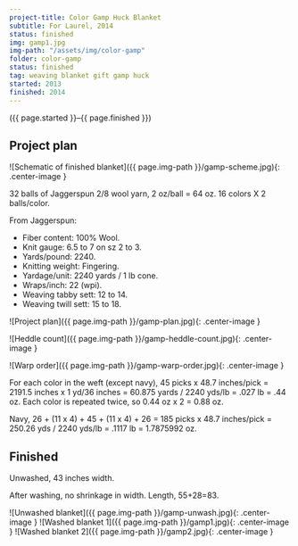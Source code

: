 ```yaml
---
project-title: Color Gamp Huck Blanket
subtitle: For Laurel, 2014
status: finished
img: gamp1.jpg
img-path: "/assets/img/color-gamp"
folder: color-gamp
status: finished
tag: weaving blanket gift gamp huck
started: 2013
finished: 2014
---
```

<p class="center">({{ page.started }}–{{ page.finished }})</p>

## Project plan
![Schematic of finished blanket]({{ page.img-path }}/gamp-scheme.jpg){: .center-image }

32 balls of Jaggerspun 2/8 wool yarn, 2 oz/ball = 64 oz.
16 colors X 2 balls/color.

From Jaggerspun:

- Fiber content: 100% Wool.
- Knit gauge: 6.5 to 7 on sz 2 to 3.
- Yards/pound: 2240.
- Knitting weight: Fingering.
- Yardage/unit: 2240 yards / 1 lb cone.
- Wraps/inch: 22 (wpi).
- Weaving tabby sett: 12 to 14.
- Weaving twill sett: 15 to 18.

![Project plan]({{ page.img-path }}/gamp-plan.jpg){: .center-image }

![Heddle count]({{ page.img-path }}/gamp-heddle-count.jpg){: .center-image }

![Warp order]({{ page.img-path }}/gamp-warp-order.jpg){: .center-image }

For each color in the weft (except navy),
45 picks x 48.7 inches/pick = 2191.5 inches x 1 yd/36 inches = 60.875 yards / 2240 yds/lb = .027 lb = .44 oz.
  Each color is repeated twice, so 0.44 oz x 2 = 0.88 oz.

Navy,
26 + (11 x 4) + 45 + (11 x 4) + 26 = 185 picks x 48.7 inches/pick = 250.26 yds / 2240 yds/lb = .1117 lb = 1.7875992 oz.

## Finished
Unwashed, 43 inches width.

After washing, no shrinkage in width.
Length, 55+28=83.

![Unwashed blanket]({{ page.img-path }}/gamp-unwash.jpg){: .center-image }
![Washed blanket 1]({{ page.img-path }}/gamp1.jpg){: .center-image }
![Washed blanket 2]({{ page.img-path }}/gamp2.jpg){: .center-image }


